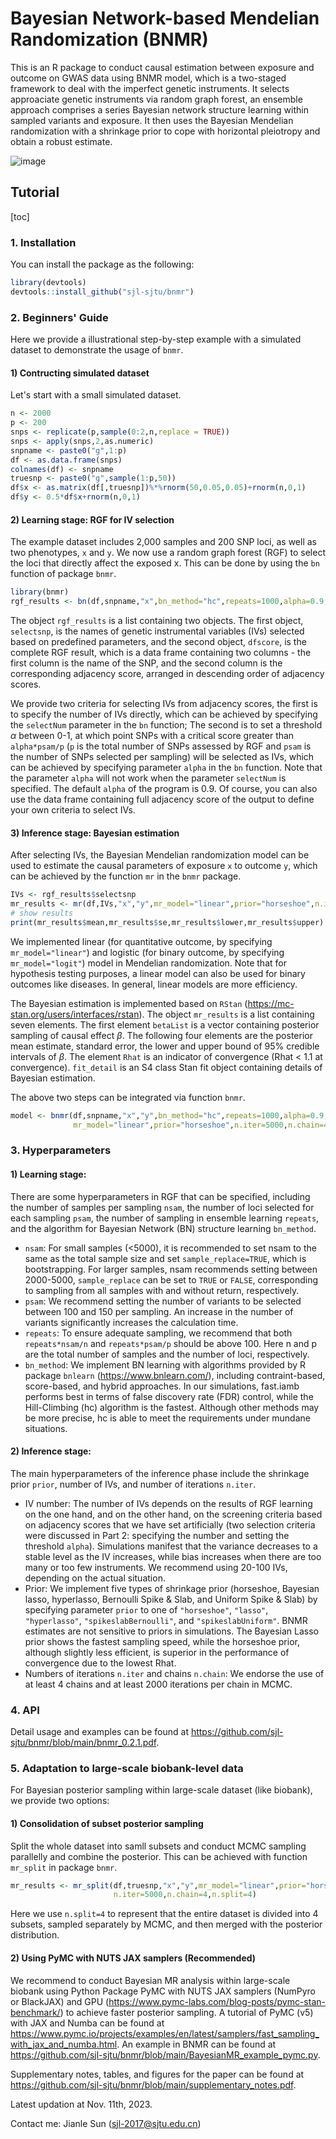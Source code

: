 # Bayesian Network-based Mendelian Randomization (BNMR)
This is an R package to conduct causal estimation between exposure and outcome on GWAS data using BNMR model, which is a two-staged framework to deal with the imperfect genetic instruments. It selects approaciate genetic instruments via random graph forest, an ensemble approach comprises a series Bayesian network structure learning within sampled variants and exposure. It then uses the Bayesian Mendelian randomization with a shrinkage prior to cope with horizontal pleiotropy and obtain a robust estimate. 

![image](https://github.com/sjl-sjtu/bnmr/blob/main/FIG/Fig1.jpg)

## Tutorial
[toc]
### 1. Installation
You can install the package as the following:
```R
library(devtools)
devtools::install_github("sjl-sjtu/bnmr")
```
### 2. Beginners' Guide
Here we provide a illustrational step-by-step example with a simulated dataset to demonstrate the usage of `bnmr`.

#### 1) Contructing simulated dataset
Let's start with a small simulated dataset.
```R
n <- 2000
p <- 200
snps <- replicate(p,sample(0:2,n,replace = TRUE))
snps <- apply(snps,2,as.numeric)
snpname <- paste0("g",1:p)
df <- as.data.frame(snps)
colnames(df) <- snpname
truesnp <- paste0("g",sample(1:p,50))
df$x <- as.matrix(df[,truesnp])%*%rnorm(50,0.05,0.05)+rnorm(n,0,1)
df$y <- 0.5*df$x+rnorm(n,0,1)
```

#### 2) Learning stage: RGF for IV selection
The example dataset includes 2,000 samples and 200 SNP loci, as well as two phenotypes, `x` and `y`. We now use a random graph forest (RGF) to select the loci that directly affect the exposed x. This can be done by using the `bn` function of package `bnmr`.
```R
library(bnmr)
rgf_results <- bn(df,snpname,"x",bn_method="hc",repeats=1000,alpha=0.9,nsam=2000,psam=100)
```

The object `rgf_results` is a list containing two objects. The first object, `selectsnp`, is the names of genetic instrumental variables (IVs) selected based on predefined parameters, and the second object, `dfscore`, is the complete RGF result, which is a data frame containing two columns - the first column is the name of the SNP, and the second column is the corresponding adjacency score, arranged in descending order of adjacency scores. 

We provide two criteria for selecting IVs from adjacency scores, the first is to specify the number of IVs directly, which can be achieved by specifying the `selectNum` parameter in the `bn` function; The second is to set a threshold $\alpha$ between 0-1, at which point SNPs with a critical score greater than `alpha*psam/p` (`p` is the total number of SNPs assessed by RGF and `psam` is the number of SNPs selected per sampling) will be selected as IVs, which can be achieved by specifying parameter `alpha` in the `bn` function. Note that the parameter `alpha` will not work when the parameter `selectNum` is specified. The default `alpha` of the program is 0.9. Of course, you can also use the data frame containing full adjacency score of the output to define your own criteria to select IVs.

#### 3) Inference stage: Bayesian estimation
After selecting IVs, the Bayesian Mendelian randomization model can be used to estimate the causal parameters of exposure `x` to outcome `y`, which can be achieved by the function `mr` in the `bnmr` package.
```R
IVs <- rgf_results$selectsnp
mr_results <- mr(df,IVs,"x","y",mr_model="linear",prior="horseshoe",n.iter=5000,n.chain=4)
# show results
print(mr_results$mean,mr_results$se,mr_results$lower,mr_results$upper)
```

We implemented linear (for quantitative outcome, by specifying `mr_model="linear"`) and logistic (for binary outcome, by specifying `mr_model="logit"`) model in Mendelian randomization. Note that for hypothesis testing purposes, a linear model can also be used for binary outcomes like diseases. In general, linear models are more efficiency.

The Bayesian estimation is implemented based on `RStan` (https://mc-stan.org/users/interfaces/rstan). The object `mr_results` is a list containing seven elements. The first element `betaList` is a vector containing posterior sampling of causal effect $\beta$. The following four elements are the posterior mean estimate, standard error, the lower and upper bound of 95% credible intervals of $\beta$. The element `Rhat` is an indicator of convergence (Rhat < 1.1 at convergence). `fit_detail` is an S4 class Stan fit object containing details of Bayesian estimation.

The above two steps can be integrated via function `bnmr`.
```R
model <- bnmr(df,snpname,"x","y",bn_method="hc",repeats=1000,alpha=0.9,nsam=2000,psam=100,
              mr_model="linear",prior="horseshoe",n.iter=5000,n.chain=4)
```

### 3. Hyperparameters
#### 1) Learning stage:
There are some hyperparameters in RGF that can be specified, including the number of samples per sampling `nsam`, the number of loci selected for each sampling `psam`, the number of sampling in ensemble learning `repeats`, and the algorithm for Bayesian Network (BN) structure learning `bn_method`.
* `nsam`: For small samples (<5000), it is recommended to set nsam to the same as the total sample size and set `sample_replace=TRUE`, which is bootstrapping. For larger samples, nsam recommends setting between 2000-5000, `sample_replace` can be set to `TRUE` or `FALSE`, corresponding to sampling from all samples with and without return, respectively.
* `psam`: We recommend setting the number of variants to be selected between 100 and 150 per sampling. An increase in the number of variants significantly increases the calculation time.
* `repeats`: To ensure adequate sampling, we recommend that both `repeats*nsam/n` and `repeats*psam/p` should be above 100. Here n and p are the total number of samples and the number of loci, respectively.
* `bn_method`: We implement BN learning with algorithms provided by R package `bnlearn` (https://www.bnlearn.com/), including contraint-based, score-based, and hybrid approaches. In our simulations, fast.iamb performs best in terms of false discovery rate (FDR) control, while the Hill-Climbing (hc) algorithm is the fastest. Although other methods may be more precise, hc is able to meet the requirements under mundane situations.

#### 2) Inference stage:
The main hyperparameters of the inference phase include the shrinkage prior `prior`, number of IVs, and number of iterations `n.iter`.
* IV number: The number of IVs depends on the results of RGF learning on the one hand, and on the other hand, on the screening criteria based on adjacency scores that we have set artificially (two selection criteria were discussed in Part 2: specifying the number and setting the threshold `alpha`). Simulations manifest that the variance decreases to a stable level as the IV increases, while bias increases when there are too many or too few instruments. We recommend using 20-100 IVs, depending on the actual situation.
* Prior: We implement five types of shrinkage prior (horseshoe, Bayesian lasso, hyperlasso, Bernoulli Spike & Slab, and Uniform Spike & Slab) by specifying parameter `prior` to one of `"horseshoe"`, `"lasso"`, `"hyperlasso"`, `"spikeslabBernoulli"`, and `"spikeslabUniform"`. BNMR estimates are not sensitive to priors in simulations. The Bayesian Lasso prior shows the fastest sampling speed, while the horseshoe prior, although slightly less efficient, is superior in the performance of convergence due to the lowest Rhat.
* Numbers of iterations `n.iter` and chains `n.chain`: We endorse the use of at least 4 chains and at least 2000 iterations per chain in MCMC.

### 4. API
Detail usage and examples can be found at https://github.com/sjl-sjtu/bnmr/blob/main/bnmr_0.2.1.pdf.

### 5. Adaptation to large-scale biobank-level data
For Bayesian posterior sampling within large-scale dataset (like biobank), we provide two options:
#### 1) Consolidation of subset posterior sampling
Split the whole dataset into samll subsets and conduct MCMC sampling parallelly and combine the posterior. This can be achieved with function `mr_split` in package `bnmr`.
```R
mr_results <- mr_split(df,truesnp,"x","y",mr_model="linear",prior="horseshoe",
                       n.iter=5000,n.chain=4,n.split=4)
```
Here we use `n.split=4` to represent that the entire dataset is divided into 4 subsets, sampled separately by MCMC, and then merged with the posterior distribution.

#### 2) Using PyMC with NUTS JAX samplers (Recommended)
We recommend to conduct Bayesian MR analysis within large-scale biobank using Python Package PyMC with NUTS JAX samplers (NumPyro or BlackJAX) and GPU (https://www.pymc-labs.com/blog-posts/pymc-stan-benchmark/) to achieve faster posterior sampling. A tutorial of PyMC (v5) with JAX and Numba can be found at https://www.pymc.io/projects/examples/en/latest/samplers/fast_sampling_with_jax_and_numba.html. An example in BNMR can be found at https://github.com/sjl-sjtu/bnmr/blob/main/BayesianMR_example_pymc.py.


Supplementary notes, tables, and figures for the paper can be found at https://github.com/sjl-sjtu/bnmr/blob/main/supplementary_notes.pdf.

Latest updation at Nov. 11th, 2023.

Contact me: Jianle Sun (sjl-2017@sjtu.edu.cn)
